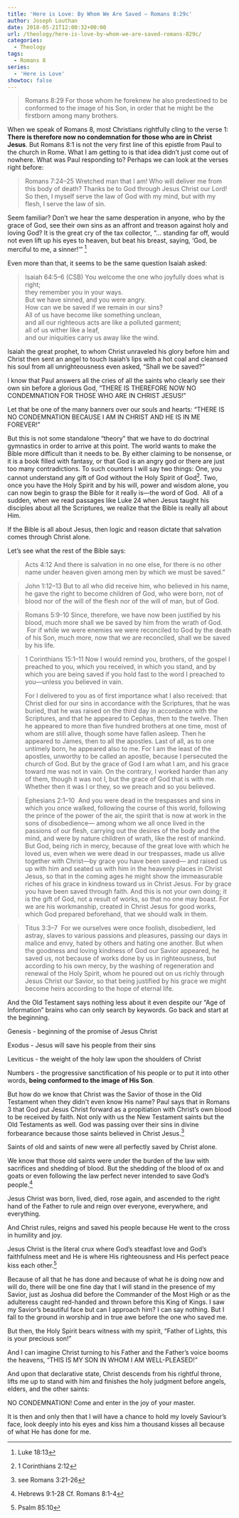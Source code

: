 ```yaml
---
title: 'Here is Love: By Whom We Are Saved – Romans 8:29c'
author: Joseph Louthan
date: 2018-05-21T12:00:32+00:00
url: /theology/here-is-love-by-whom-we-are-saved-romans-829c/
categories:
  - Theology
tags:
  - Romans 8
series:
  - 'Here is Love'
showtoc: false
---
```

> Romans 8:29 For those whom he foreknew he also predestined to be conformed to the image of his Son, in order that he might be the firstborn among many brothers.

When we speak of Romans 8, most Christians rightfully cling to the verse 1: **There is therefore now no condemnation for those who are in Christ Jesus**. But Romans 8:1 is not the very first line of this epistle from Paul to the church in Rome. What I am getting to is that idea didn’t just come out of nowhere. What was Paul responding to? Perhaps we can look at the verses right before:

> Romans 7:24–25 Wretched man that I am! Who will deliver me from this body of death? Thanks be to God through Jesus Christ our Lord! So then, I myself serve the law of God with my mind, but with my flesh, I serve the law of sin.

Seem familiar? Don’t we hear the same desperation in anyone, who by the grace of God, see their own sins as an affront and treason against holy and loving God? It is the great cry of the tax collector, “&#8230; standing far off, would not even lift up his eyes to heaven, but beat his breast, saying, ‘God, be merciful to me, a sinner!’” [^1]

[^1]: Luke 18:13

Even more than that, it seems to be the same question Isaiah asked:

> Isaiah 64:5–6 (CSB)
> You welcome the one who joyfully does what is right;  
> they remember you in your ways.  
> But we have sinned, and you were angry.  
>  How can we be saved if we remain in our sins?  
> All of us have become like something unclean,  
> and all our righteous acts are like a polluted garment;  
> all of us wither like a leaf,  
> and our iniquities carry us away like the wind.

Isaiah the great prophet, to whom Christ unraveled his glory before him and Christ then sent an angel to touch Isaiah’s lips with a hot coal and cleansed his soul from all unrighteousness even asked, “Shall we be saved?”

I know that Paul answers all the cries of all the saints who clearly see their own sin before a glorious God, “THERE IS THEREFORE NOW NO CONDEMNATION FOR THOSE WHO ARE IN CHRIST JESUS!”

Let that be one of the many banners over our souls and hearts: “THERE IS NO CONDEMNATION BECAUSE I AM IN CHRIST AND HE IS IN ME FOREVER!”

But this is not some standalone “theory” that we have to do doctrinal gymnastics in order to arrive at this point. The world wants to make the Bible more difficult than it needs to be. By either claiming to be nonsense, or it is a book filled with fantasy, or that God is an angry god or there are just too many contradictions. To such counters I will say two things: One, you cannot understand any gift of God without the Holy Spirit of God[^2]. Two, once you have the Holy Spirit and by his will, power and wisdom alone, you can now begin to grasp the Bible for it really is—the word of God.  All of a sudden, when we read passages like Luke 24 when Jesus taught his disciples about all the Scriptures, we realize that the Bible is really all about Him.

[^2]: 1 Corinthians 2:12

If the Bible is all about Jesus, then logic and reason dictate that salvation comes through Christ alone.

Let’s see what the rest of the Bible says:

> Acts 4:12 And there is salvation in no one else, for there is no other name under heaven given among men by which we must be saved.”

> John 1:12–13 But to all who did receive him, who believed in his name, he gave the right to become children of God, who were born, not of blood nor of the will of the flesh nor of the will of man, but of God.

> Romans 5:9-10 Since, therefore, we have now been justified by his blood, much more shall we be saved by him from the wrath of God.  For if while we were enemies we were reconciled to God by the death of his Son, much more, now that we are reconciled, shall we be saved by his life.

> 1 Corinthians 15:1–11 Now I would remind you, brothers, of the gospel I preached to you, which you received, in which you stand, and by which you are being saved if you hold fast to the word I preached to you—unless you believed in vain.
>
> For I delivered to you as of first importance what I also received: that Christ died for our sins in accordance with the Scriptures, that he was buried, that he was raised on the third day in accordance with the Scriptures, and that he appeared to Cephas, then to the twelve. Then he appeared to more than five hundred brothers at one time, most of whom are still alive, though some have fallen asleep. Then he appeared to James, then to all the apostles. Last of all, as to one untimely born, he appeared also to me. For I am the least of the apostles, unworthy to be called an apostle, because I persecuted the church of God. But by the grace of God I am what I am, and his grace toward me was not in vain. On the contrary, I worked harder than any of them, though it was not I, but the grace of God that is with me. Whether then it was I or they, so we preach and so you believed.

> Ephesians 2:1–10  And you were dead in the trespasses and sins in which you once walked, following the course of this world, following the prince of the power of the air, the spirit that is now at work in the sons of disobedience— among whom we all once lived in the passions of our flesh, carrying out the desires of the body and the mind, and were by nature children of wrath, like the rest of mankind. But God, being rich in mercy, because of the great love with which he loved us, even when we were dead in our trespasses, made us alive together with Christ—by grace you have been saved— and raised us up with him and seated us with him in the heavenly places in Christ Jesus, so that in the coming ages he might show the immeasurable riches of his grace in kindness toward us in Christ Jesus. For by grace you have been saved through faith. And this is not your own doing; it is the gift of God, not a result of works, so that no one may boast. For we are his workmanship, created in Christ Jesus for good works, which God prepared beforehand, that we should walk in them.

> Titus 3:3–7  For we ourselves were once foolish, disobedient, led astray, slaves to various passions and pleasures, passing our days in malice and envy, hated by others and hating one another. But when the goodness and loving kindness of God our Savior appeared, he saved us, not because of works done by us in righteousness, but according to his own mercy, by the washing of regeneration and renewal of the Holy Spirit, whom he poured out on us richly through Jesus Christ our Savior, so that being justified by his grace we might become heirs according to the hope of eternal life.

And the Old Testament says nothing less about it even despite our “Age of Information” brains who can only search by keywords. Go back and start at the beginning.

Genesis - beginning of the promise of Jesus Christ

Exodus - Jesus will save his people from their sins

Leviticus - the weight of the holy law upon the shoulders of Christ

Numbers - the progressive sanctification of his people or to put it into other words, <strong>being conformed to the image of His Son</strong>.

But how do we know that Christ was the Savior of those in the Old Testament when they didn't even know His name? Paul says that in Romans 3 that God put Jesus Christ forward as a propitiation with Christ’s own blood to be received by faith. Not only with us the New Testament saints but the Old Testaments as well. God was passing over their sins in divine forbearance because those saints believed in Christ Jesus.[^3]

[^3]: see Romans 3:21-26

Saints of old and saints of new were all perfectly saved by Christ alone.

We know that those old saints were under the burden of the law with sacrifices and shedding of blood. But the shedding of the blood of ox and goats or even following the law perfect never intended to save God’s people.[^4]

[^4]: Hebrews 9:1-28 Cf. Romans 8:1-4

Jesus Christ was born, lived, died, rose again, and ascended to the right hand of the Father to rule and reign over everyone, everywhere, and everything.

And Christ rules, reigns and saved his people because He went to the cross in humility and joy.

Jesus Christ is the literal crux where God’s steadfast love and God’s faithfulness meet and He is where His righteousness and His perfect peace kiss each other.[^5]

[^5]: Psalm 85:10

Because of all that he has done and because of what he is doing now and will do, there will be one fine day that I will stand in the presence of my Savior, just as Joshua did before the Commander of the Most High or as the adulteress caught red-handed and thrown before this King of Kings. I saw my Savior’s beautiful face but can I approach him? I can say nothing. But I fall to the ground in worship and in true awe before the one who saved me.

But then, the Holy Spirit bears witness with my spirit, “Father of Lights, this is your precious son!”

And I can imagine Christ turning to his Father and the Father’s voice booms the heavens, “THIS IS MY SON IN WHOM I AM WELL-PLEASED!”

And upon that declarative state, Christ descends from his rightful throne, lifts me up to stand with him and finishes the holy judgment before angels, elders, and the other saints:

NO CONDEMNATION! Come and enter in the joy of your master.

It is then and only then that I will have a chance to hold my lovely Saviour’s face, look deeply into his eyes and kiss him a thousand kisses all because of what He has done for me.
